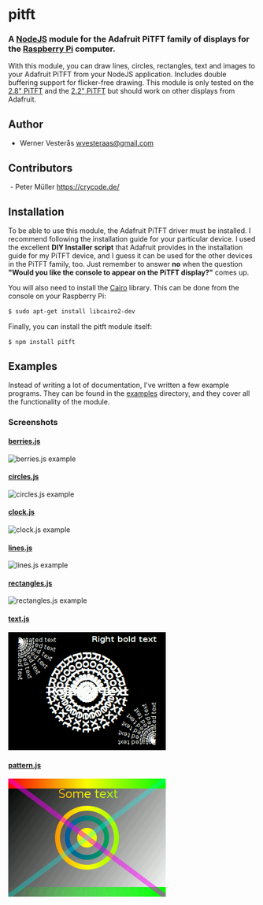 pitft
=====

### A [NodeJS](http://nodejs.org) module for the Adafruit PiTFT family of displays for the [Raspberry Pi](http://www.raspberrypi.org) computer.

With this module, you can draw lines, circles, rectangles, text and images to your Adafruit PiTFT from your NodeJS application.  Includes double buffering support for flicker-free drawing.  This module is only tested on the [2.8" PiTFT](http://www.adafruit.com/product/1601) and the [2.2" PiTFT](https://www.adafruit.com/product/2315) but should work on other displays from Adafruit.

## Author
  - Werner Vesterås <wvesteraas@gmail.com>
  
## Contributors
  - Peter Müller <https://crycode.de/>

## Installation

To be able to use this module, the Adafruit PiTFT driver must be installed.  I recommend following the installation guide for your particular device.  I used the excellent **DIY Installer script** that Adafruit provides in the installation guide for my PiTFT device, and I guess it can be used for the other devices in the PiTFT family, too.  Just remember to answer **no** when the question **"Would you like the console to appear on the PiTFT display?"** comes up.

You will also need to install the [Cairo](http://cairographics.org) library.  This can be done from the console on your Raspberry Pi:

```bash
$ sudo apt-get install libcairo2-dev
```

Finally, you can install the pitft module itself:

```bash
$ npm install pitft
```

## Examples

Instead of writing a lot of documentation, I've written a few example programs.  They can be found in the [examples](https://github.com/vesteraas/node-pitft/tree/master/examples) directory, and they cover all the functionality of the module.

### Screenshots
#### [berries.js](/examples/berries.js)
![berries.js example](/examples/screenshots/berries.png)

#### [circles.js](/examples/circles.js)
![circles.js example](/examples/screenshots/circles.png)

#### [clock.js](/examples/clock.js)
![clock.js example](/examples/screenshots/clock.png)

#### [lines.js](/examples/lines.js)
![lines.js example](/examples/screenshots/lines.png)

#### [rectangles.js](/examples/rectangles.js)
![rectangles.js example](/examples/screenshots/rectangles.png)

#### [text.js](/examples/text.js)
![text.js example](/examples/screenshots/text.png)

#### [pattern.js](/examples/pattern.js)
![pattern.js example](/examples/screenshots/pattern.png)
